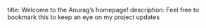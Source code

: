 title: Welcome to the Anurag’s homepage!
description: Feel free to bookmark this to keep an eye on my project updates
